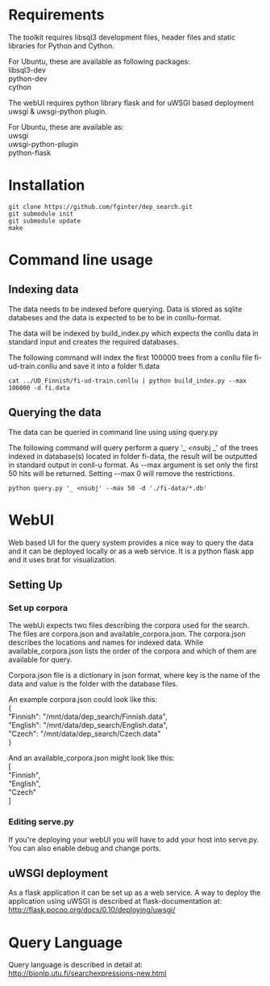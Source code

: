 Requirements
============

The toolkit requires libsql3 development files, header files and static libraries for Python and Cython.

For Ubuntu, these are available as following packages:  
libsql3-dev  
python-dev  
cython  

The webUI requires python library flask and for uWSGI based deployment uwsgi & uwsgi-python plugin.

For Ubuntu, these are available as:  
    uwsgi  
    uwsgi-python-plugin  
    python-flask  

Installation
============

    git clone https://github.com/fginter/dep_search.git   
    git submodule init   
    git submodule update   
    make   

Command line usage
==================

Indexing data
-------------

The data needs to be indexed before querying. Data is stored as sqlite databeses and the data is expected to be to be in conllu-format.

The data will be indexed by build_index.py which expects the conllu data in standard input and creates the required databases.

The following command will index the first 100000 trees from a conllu file fi-ud-train.conllu and save it into a folder fi.data  

    cat ../UD_Finnish/fi-ud-train.conllu | python build_index.py --max 100000 -d fi.data  

Querying the data
-----------------

The data can be queried in command line using using query.py  

The following command will query perform a query '_ <nsubj _' of the trees indexed in database(s) located in folder fi-data, the result will be outputted in standard output in conll-u format. As --max argument is set only the first 50 hits will be returned. Setting --max 0 will remove the restrictions. 

    python query.py '_ <nsubj' --max 50 -d './fi-data/*.db'  

WebUI
=====

Web based UI for the query system provides a nice way to query the data and it can be deployed locally or as a web service. It is a python flask app and it uses brat for visualization.

Setting Up
----------

### Set up corpora

The webUi expects two files describing the corpora used for the search.  
The files are corpora.json and available_corpora.json. The corpora.json describes
the locations and names for indexed data. While available_corpora.json lists
the order of the corpora and which of them are available for query.

Corpora.json file is a dictionary in json format, where key is the name of the data and
value is the folder with the database files.  

An example corpora.json could look like this:  
{   
  "Finnish": "/mnt/data/dep_search/Finnish.data",   
  "English": "/mnt/data/dep_search/English.data",   
  "Czech": "/mnt/data/dep_search/Czech.data"   
}   

And an available_corpora.json might look like this:   
[   
  "Finnish",   
  "English",   
  "Czech"   
]   

### Editing serve.py

If you're deploying your webUI you will have to add your host into serve.py. You can also enable debug and change ports.

uWSGI deployment
----------------

As a flask application it can be set up as a web service. A way to deploy the application using uWSGI is described at flask-documentation at: http://flask.pocoo.org/docs/0.10/deploying/uwsgi/

Query Language
==============

Query language is described in detail at: http://bionlp.utu.fi/searchexpressions-new.html
